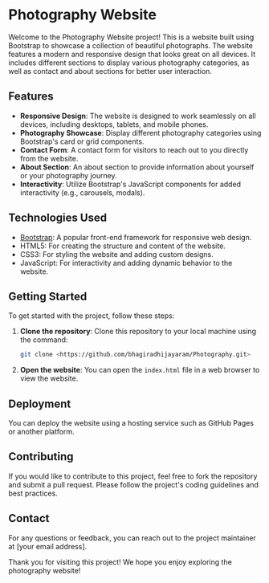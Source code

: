 # Photography Website

Welcome to the Photography Website project! This is a website built using Bootstrap to showcase a collection of beautiful photographs. The website features a modern and responsive design that looks great on all devices. It includes different sections to display various photography categories, as well as contact and about sections for better user interaction.

## Features

- **Responsive Design**: The website is designed to work seamlessly on all devices, including desktops, tablets, and mobile phones.
- **Photography Showcase**: Display different photography categories using Bootstrap's card or grid components.
- **Contact Form**: A contact form for visitors to reach out to you directly from the website.
- **About Section**: An about section to provide information about yourself or your photography journey.
- **Interactivity**: Utilize Bootstrap's JavaScript components for added interactivity (e.g., carousels, modals).

## Technologies Used

- [Bootstrap](https://getbootstrap.com/): A popular front-end framework for responsive web design.
- HTML5: For creating the structure and content of the website.
- CSS3: For styling the website and adding custom designs.
- JavaScript: For interactivity and adding dynamic behavior to the website.

## Getting Started

To get started with the project, follow these steps:

1. **Clone the repository**: Clone this repository to your local machine using the command:

    ```bash
    git clone <https://github.com/bhagiradhijayaram/Photography.git>
    ```

2. **Open the website**: You can open the `index.html` file in a web browser to view the website.

## Deployment

You can deploy the website using a hosting service such as GitHub Pages or another platform.

## Contributing

If you would like to contribute to this project, feel free to fork the repository and submit a pull request. Please follow the project's coding guidelines and best practices.

## Contact

For any questions or feedback, you can reach out to the project maintainer at [your email address].

Thank you for visiting this project! We hope you enjoy exploring the photography website!
